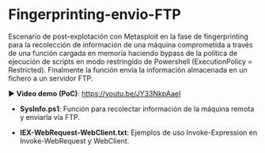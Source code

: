 # Fingerprinting-envio-FTP

Escenario de post-explotación con Metasploit en la fase de fingerprinting para la recolección de información de una máquina comprometida a través de una función cargada en memoría haciendo bypass de la política de ejecución de scripts en modo restringido de Powershell (ExecutionPolicy = Restricted). Finalmente la función envía la información almacenada en un fichero a un servidor FTP.

▶ **Video demo (PoC)**: https://youtu.be/JY33NkpAaeI

- **SysInfo.ps1**: Función para recolectar información de la máquina remota y enviarla vía FTP.

- **IEX-WebRequest-WebClient.txt**: Ejemplos de uso Invoke-Expression en Invoke-WebRequest y WebClient.

